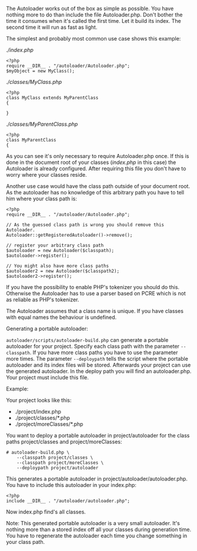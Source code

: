 The Autoloader works out of the box as simple as possible. You have
nothing more to do than include the file Autoloader.php. Don't bother the
time it consumes when it's called the first time. Let it build its index.
The second time it will run as fast as light.

The simplest and probably most common use case shows this example:

*./index.php*

    <?php
    require __DIR__ . "/autoloader/Autoloader.php";
    $myObject = new MyClass();

*./classes/MyClass.php*

    <?php
    class MyClass extends MyParentClass
    {
    
    }

*./classes/MyParentClass.php*

    <?php
    class MyParentClass
    {
    
    
As you can see it's only necessary to require Autoloader.php once.
If this is done in the document root of your classes (*index.php* in
this case) the Autoloader is already configured. After requiring
this file you don't have to worry where your classes reside.

Another use case would have the class path outside of your document root.
As the autoloader has no knowledge of this arbitrary path you have to
tell him where your class path is:

    <?php
    require __DIR__ . "/autoloader/Autoloader.php";
    
    // As the guessed class path is wrong you should remove this Autoloader.
    Autoloader::getRegisteredAutoloader()->remove();
    
    // register your arbitrary class path
    $autoloader = new Autoloader($classpath);
    $autoloader->register();
    
    // You might also have more class paths
    $autoloader2 = new Autoloader($classpath2);
    $autoloader2->register();

If you have the possibility to enable PHP's tokenizer you should do
this. Otherwise the Autoloader has to use a parser based on PCRE
which is not as reliable as PHP's tokenizer.

The Autoloader assumes that a class name is unique. If you have classes with
equal names the behaviour is undefined.

Generating a portable autoloader:

`autoloader/scripts/autoloader-build.php` can generate a portable autoloader for
your project. Specify each class path with the parameter `--classpath`. If you
have more class paths you have to use the parameter more times. The parameter
`--deploypath` tells the script where the portable autoloader and its index
files will be stored. Afterwards your project can use the generated autoloader.
In the deploy path you will find an autoloader.php. Your project must include
this file.

Example:

Your project looks like this:

* ./project/index.php
* ./project/classes/\*.php
* ./project/moreClasses/\*.php

You want to deploy a portable autoloader in project/autoloader for the class
paths project/classes and project/moreClasses:

    # autoloader-build.php \
        --classpath project/classes \
        --classpath project/moreClasses \
        --deploypath project/autoloader

This generates a portable autoloader in project/autoloader/autoloader.php. You
have to include this autoloader in your index.php:

    <?php
    include __DIR__ . "/autoloader/autoloader.php";

Now index.php find's all classes.

Note: This generated portable autoloader is a very small autoloader. It's
nothing more than a stored index off all your classes during generation time.
You have to regenerate the autoloader each time you change something in your
class path.
